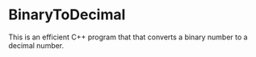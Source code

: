 # BinaryToDecimal
This is an efficient C++ program that that converts a binary number to a decimal number.
